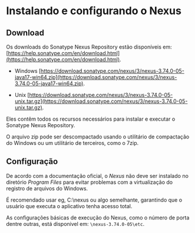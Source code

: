 # Instalando e configurando o Nexus

## Download
Os downloads do Sonatype Nexus Repository estão disponíveis em: [https://help.sonatype.com/en/download.html](https://help.sonatype.com/en/download.html).

- Windows
[https://download.sonatype.com/nexus/3/nexus-3.74.0-05-java17-win64.zip](https://download.sonatype.com/nexus/3/nexus-3.74.0-05-java17-win64.zip).

- Unix
[https://download.sonatype.com/nexus/3/nexus-3.74.0-05-unix.tar.gz](https://download.sonatype.com/nexus/3/nexus-3.74.0-05-unix.tar.gz).

Eles contêm todos os recursos necessários para instalar e executar o Sonatype Nexus Repository.

O arquivo zip pode ser descompactado usando o utilitário de compactação do Windows ou um utilitário de terceiros, como o 7zip.

## Configuração
De acordo com a documentação oficial, o *Nexus* não deve ser instalado no diretório *Program Files*  para evitar problemas com a virtualização do registro de arquivos do Windows.

É recomendado usar eg, C:\nexus ou algo semelhante, garantindo que o usuário que executa o aplicativo tenha acesso total.

As configurações básicas de execução do Nexus, como o número de porta dentre outras, está disponivel em:
```\nexus-3.74.0-05\etc```.


